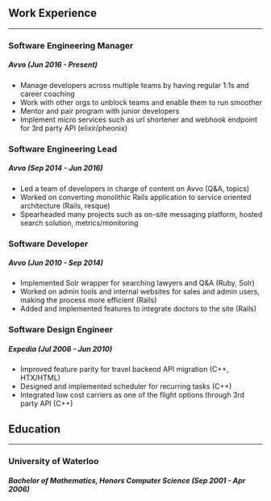 ## Work Experience
------------------

### Software Engineering Manager
##### Avvo (Jun 2016 - Present)
- Manage developers across multiple teams by having regular 1:1s and career coaching
- Work with other orgs to unblock teams and enable them to run smoother
- Mentor and pair program with junior developers
- Implement micro services such as url shortener and webhook endpoint for 3rd party API (elixir/pheonix)

### Software Engineering Lead
##### Avvo (Sep 2014 - Jun 2016)
- Led a team of developers in charge of content on Avvo (Q&A, topics)
- Worked on converting monolithic Rails application to service oriented architecture (Rails, resque)
- Spearheaded many projects such as on-site messaging platform, hosted search solution, metrics/monitoring

### Software Developer
##### Avvo (Jun 2010 - Sep 2014)
- Implemented Solr wrapper for searching lawyers and Q&A (Ruby, Solr)
- Worked on admin tools and internal websites for sales and admin users, making the process more efficient (Rails)
- Added and implemented features to integrate doctors to the site (Rails)

### Software Design Engineer
##### Expedia (Jul 2006 - Jun 2010)
- Improved feature parity for travel backend API migration (C++, HTX/HTML)
- Designed and implemented scheduler for recurring tasks (C++)
- Integrated low cost carriers as one of the flight options through 3rd party API (C++)

## Education
------------
### University of Waterloo
##### Bachelor of Mathematics, Honors Computer Science (Sep 2001 - Apr 2006)